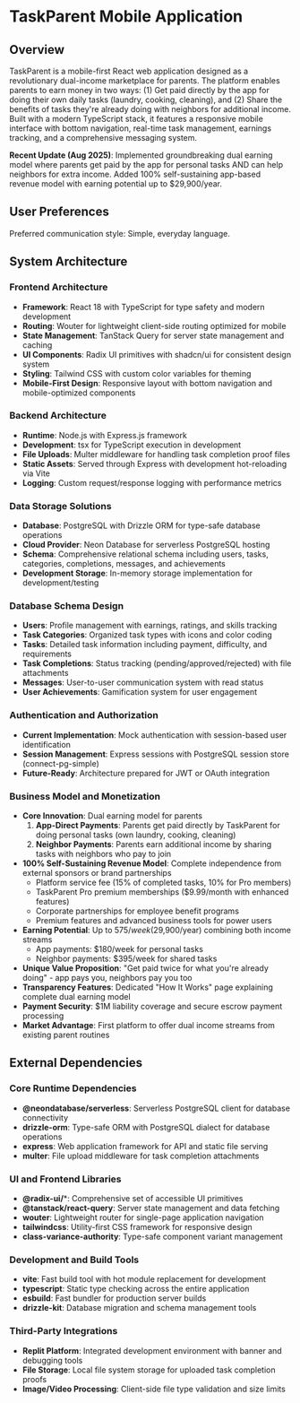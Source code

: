 # TaskParent Mobile Application

## Overview

TaskParent is a mobile-first React web application designed as a revolutionary dual-income marketplace for parents. The platform enables parents to earn money in two ways: (1) Get paid directly by the app for doing their own daily tasks (laundry, cooking, cleaning), and (2) Share the benefits of tasks they're already doing with neighbors for additional income. Built with a modern TypeScript stack, it features a responsive mobile interface with bottom navigation, real-time task management, earnings tracking, and a comprehensive messaging system.

**Recent Update (Aug 2025)**: Implemented groundbreaking dual earning model where parents get paid by the app for personal tasks AND can help neighbors for extra income. Added 100% self-sustaining app-based revenue model with earning potential up to $29,900/year.

## User Preferences

Preferred communication style: Simple, everyday language.

## System Architecture

### Frontend Architecture
- **Framework**: React 18 with TypeScript for type safety and modern development
- **Routing**: Wouter for lightweight client-side routing optimized for mobile
- **State Management**: TanStack Query for server state management and caching
- **UI Components**: Radix UI primitives with shadcn/ui for consistent design system
- **Styling**: Tailwind CSS with custom color variables for theming
- **Mobile-First Design**: Responsive layout with bottom navigation and mobile-optimized components

### Backend Architecture
- **Runtime**: Node.js with Express.js framework
- **Development**: tsx for TypeScript execution in development
- **File Uploads**: Multer middleware for handling task completion proof files
- **Static Assets**: Served through Express with development hot-reloading via Vite
- **Logging**: Custom request/response logging with performance metrics

### Data Storage Solutions
- **Database**: PostgreSQL with Drizzle ORM for type-safe database operations
- **Cloud Provider**: Neon Database for serverless PostgreSQL hosting
- **Schema**: Comprehensive relational schema including users, tasks, categories, completions, messages, and achievements
- **Development Storage**: In-memory storage implementation for development/testing

### Database Schema Design
- **Users**: Profile management with earnings, ratings, and skills tracking
- **Task Categories**: Organized task types with icons and color coding
- **Tasks**: Detailed task information including payment, difficulty, and requirements
- **Task Completions**: Status tracking (pending/approved/rejected) with file attachments
- **Messages**: User-to-user communication system with read status
- **User Achievements**: Gamification system for user engagement

### Authentication and Authorization
- **Current Implementation**: Mock authentication with session-based user identification
- **Session Management**: Express sessions with PostgreSQL session store (connect-pg-simple)
- **Future-Ready**: Architecture prepared for JWT or OAuth integration

### Business Model and Monetization
- **Core Innovation**: Dual earning model for parents
  1. **App-Direct Payments**: Parents get paid directly by TaskParent for doing personal tasks (own laundry, cooking, cleaning)
  2. **Neighbor Payments**: Parents earn additional income by sharing tasks with neighbors who pay to join
- **100% Self-Sustaining Revenue Model**: Complete independence from external sponsors or brand partnerships
  - Platform service fee (15% of completed tasks, 10% for Pro members)
  - TaskParent Pro premium memberships ($9.99/month with enhanced features)
  - Corporate partnerships for employee benefit programs
  - Premium features and advanced business tools for power users
- **Earning Potential**: Up to $575/week ($29,900/year) combining both income streams
  - App payments: $180/week for personal tasks
  - Neighbor payments: $395/week for shared tasks
- **Unique Value Proposition**: "Get paid twice for what you're already doing" - app pays you, neighbors pay you too
- **Transparency Features**: Dedicated "How It Works" page explaining complete dual earning model
- **Payment Security**: $1M liability coverage and secure escrow payment processing
- **Market Advantage**: First platform to offer dual income streams from existing parent routines

## External Dependencies

### Core Runtime Dependencies
- **@neondatabase/serverless**: Serverless PostgreSQL client for database connectivity
- **drizzle-orm**: Type-safe ORM with PostgreSQL dialect for database operations
- **express**: Web application framework for API and static file serving
- **multer**: File upload middleware for task completion attachments

### UI and Frontend Libraries
- **@radix-ui/***: Comprehensive set of accessible UI primitives
- **@tanstack/react-query**: Server state management and data fetching
- **wouter**: Lightweight router for single-page application navigation
- **tailwindcss**: Utility-first CSS framework for responsive design
- **class-variance-authority**: Type-safe component variant management

### Development and Build Tools
- **vite**: Fast build tool with hot module replacement for development
- **typescript**: Static type checking across the entire application
- **esbuild**: Fast bundler for production server builds
- **drizzle-kit**: Database migration and schema management tools

### Third-Party Integrations
- **Replit Platform**: Integrated development environment with banner and debugging tools
- **File Storage**: Local file system storage for uploaded task completion proofs
- **Image/Video Processing**: Client-side file type validation and size limits